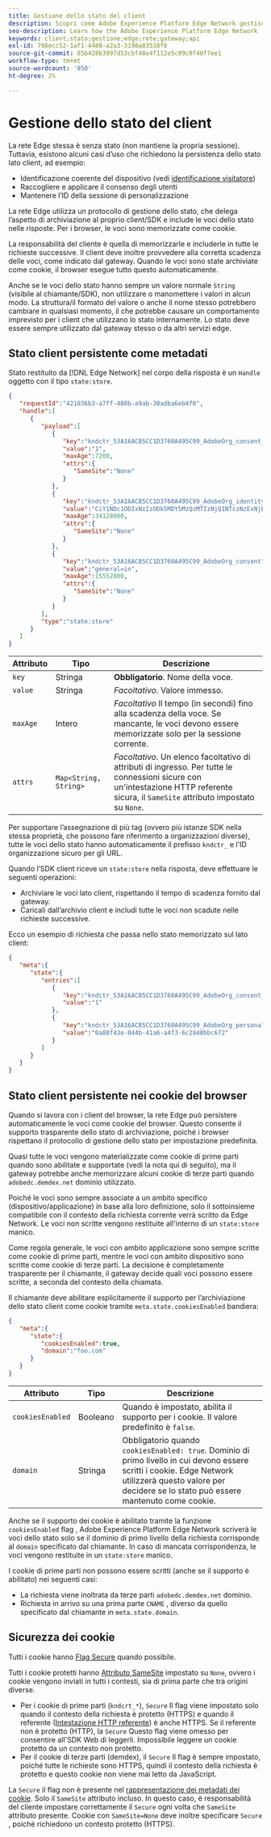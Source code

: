 ```yaml
---
title: Gestione dello stato del client
description: Scopri come Adobe Experience Platform Edge Network gestisce lo stato del client
seo-description: Learn how the Adobe Experience Platform Edge Network  manages client state
keywords: client;stato;gestione;edge;rete;gateway;api
exl-id: 798ecc52-1af1-4480-a2a3-3198a83538f8
source-git-commit: 85b428b3997d53cbf48e4f112e5c09c0f40f7ee1
workflow-type: tm+mt
source-wordcount: '850'
ht-degree: 2%

---
```


# Gestione dello stato del client

La rete Edge stessa è senza stato (non mantiene la propria sessione). Tuttavia, esistono alcuni casi d’uso che richiedono la persistenza dello stato lato client, ad esempio:

* Identificazione coerente del dispositivo (vedi [identificazione visitatore](visitor-identification.md))
* Raccogliere e applicare il consenso degli utenti
* Mantenere l’ID della sessione di personalizzazione

La rete Edge utilizza un protocollo di gestione dello stato, che delega l’aspetto di archiviazione al proprio client/SDK e include le voci dello stato nelle risposte. Per i browser, le voci sono memorizzate come cookie.

La responsabilità del cliente è quella di memorizzarle e includerle in tutte le richieste successive. Il client deve inoltre provvedere alla corretta scadenza delle voci, come indicato dal gateway. Quando le voci sono state archiviate come cookie, il browser esegue tutto questo automaticamente.

Anche se le voci dello stato hanno sempre un valore normale `String` (visibile al chiamante/SDK), non utilizzare o manomettere i valori in alcun modo. La struttura/il formato del valore o anche il nome stesso potrebbero cambiare in qualsiasi momento, il che potrebbe causare un comportamento imprevisto per i client che utilizzano lo stato internamente. Lo stato deve essere sempre utilizzato dal gateway stesso o da altri servizi edge.

## Stato client persistente come metadati

Stato restituito da [!DNL Edge Network] nel corpo della risposta è un `Handle` oggetto con il tipo `state:store`.

```json
{
   "requestId":"421036b3-a7ff-480b-a9ab-30adba6eb4f0",
   "handle":[
      {
         "payload":[
            {
               "key":"kndctr_53A16ACB5CC1D3760A495C99_AdobeOrg_consent_check",
               "value":"1",
               "maxAge":7200,
               "attrs":{
                  "SameSite":"None"
               }
            },
            {
               "key":"kndctr_53A16ACB5CC1D3760A495C99_AdobeOrg_identity",
               "value":"CiY1NDc1ODIxNzIzODk5MDY5MzQzMTIzNjQ1NTczNzExNjE4OTA1MFINCLGOvszNLhABGAEgBKABsY6-zM0uqAGHz-z2y82cul3wAbGOvszNLg==",
               "maxAge":34128000,
               "attrs":{
                  "SameSite":"None"
               }
            },
            {
               "key":"kndctr_53A16ACB5CC1D3760A495C99_AdobeOrg_consent",
               "value":"general=in",
               "maxAge":15552000,
               "attrs":{
                  "SameSite":"None"
               }
            }
         ],
         "type":"state:store"
      }
   ]
}
```

| Attributo | Tipo | Descrizione |
| --- | --- | --- |
| `key` | Stringa | **Obbligatorio**. Nome della voce. |
| `value` | Stringa | *Facoltativo*. Valore immesso. |
| `maxAge` | Intero | *Facoltativo* Il tempo (in secondi) fino alla scadenza della voce. Se mancante, le voci devono essere memorizzate solo per la sessione corrente. |
| `attrs` | `Map<String, String>` | *Facoltativo*. Un elenco facoltativo di attributi di ingresso. Per tutte le connessioni sicure con un&#39;intestazione HTTP referente sicura, il `SameSite` attributo impostato su `None`. |


Per supportare l’assegnazione di più tag (ovvero più istanze SDK nella stessa proprietà, che possono fare riferimento a organizzazioni diverse), tutte le voci dello stato hanno automaticamente il prefisso `kndctr_` e l&#39;ID organizzazione sicuro per gli URL.

Quando l’SDK client riceve un `state:store` nella risposta, deve effettuare le seguenti operazioni:

* Archiviare le voci lato client, rispettando il tempo di scadenza fornito dal gateway.
* Caricali dall’archivio client e includi tutte le voci non scadute nelle richieste successive.

Ecco un esempio di richiesta che passa nello stato memorizzato sul lato client:

```json
{
   "meta":{
      "state":{
         "entries":[
            {
               "key":"kndctr_53A16ACB5CC1D3760A495C99_AdobeOrg_consent_check",
               "value":"1"
            },
            {
               "key":"kndctr_53A16ACB5CC1D3760A495C99_AdobeOrg_personalization_sessionId",
               "value":"0a88f43e-044b-41a6-a4f3-6c2848bbc672"
            }
         ]
      }
   }
}
```

## Stato client persistente nei cookie del browser

Quando si lavora con i client del browser, la rete Edge può persistere automaticamente le voci come cookie del browser. Questo consente il supporto trasparente dello stato di archiviazione, poiché i browser rispettano il protocollo di gestione dello stato per impostazione predefinita.

Quasi tutte le voci vengono materializzate come cookie di prime parti quando sono abilitate e supportate (vedi la nota qui di seguito), ma il gateway potrebbe anche memorizzare alcuni cookie di terze parti quando `adobedc.demdex.net` dominio utilizzato.

Poiché le voci sono sempre associate a un ambito specifico (dispositivo/applicazione) in base alla loro definizione, solo il sottoinsieme compatibile con il contesto della richiesta corrente verrà scritto da Edge Network. Le voci non scritte vengono restituite all&#39;interno di un `state:store` manico.

Come regola generale, le voci con ambito applicazione sono sempre scritte come cookie di prime parti, mentre le voci con ambito dispositivo sono scritte come cookie di terze parti. La decisione è completamente trasparente per il chiamante, il gateway decide quali voci possono essere scritte, a seconda del contesto della chiamata.

Il chiamante deve abilitare esplicitamente il supporto per l’archiviazione dello stato client come cookie tramite `meta.state.cookiesEnabled` bandiera:

```json
{
   "meta":{
      "state":{
         "cookiesEnabled":true,
         "domain":"foo.com"
      }
   }
}
```

| Attributo | Tipo | Descrizione |
| --- | --- | --- |
| `cookiesEnabled` | Booleano | Quando è impostato, abilita il supporto per i cookie. Il valore predefinito è `false`. |
| `domain` | Stringa | Obbligatorio quando `cookiesEnabled: true`. Dominio di primo livello in cui devono essere scritti i cookie. Edge Network utilizzerà questo valore per decidere se lo stato può essere mantenuto come cookie. |

Anche se il supporto dei cookie è abilitato tramite la funzione `cookiesEnabled` flag , Adobe Experience Platform Edge Network scriverà le voci dello stato solo se il dominio di primo livello della richiesta corrisponde al `domain` specificato dal chiamante. In caso di mancata corrispondenza, le voci vengono restituite in un `state:store` manico.

I cookie di prime parti non possono essere scritti (anche se il supporto è abilitato) nei seguenti casi:

* La richiesta viene inoltrata da terze parti `adobedc.demdex.net` dominio.
* Richiesta in arrivo su una prima parte `CNAME` , diverso da quello specificato dal chiamante in `meta.state.domain`.

## Sicurezza dei cookie

Tutti i cookie hanno [Flag Secure](https://developer.mozilla.org/en-US/docs/Web/HTTP/Cookies#restrict_access_to_cookies) quando possibile.

Tutti i cookie protetti hanno [Attributo SameSite](https://developer.mozilla.org/en-US/docs/Web/HTTP/Headers/Set-Cookie/SameSite) impostato su `None`, ovvero i cookie vengono inviati in tutti i contesti, sia di prima parte che tra origini diverse.

* Per i cookie di prime parti (`kndcrt_*`), `Secure` Il flag viene impostato solo quando il contesto della richiesta è protetto (HTTPS) e quando il referente ([Intestazione HTTP referente](https://developer.mozilla.org/en-US/docs/Web/HTTP/Headers/Referer)) è anche HTTPS. Se il referente non è protetto (HTTP), la `Secure` Questo flag viene omesso per consentire all&#39;SDK Web di leggerli. Impossibile leggere un cookie protetto da un contesto non protetto.
* Per il cookie di terze parti (demdex), il `Secure` Il flag è sempre impostato, poiché tutte le richieste sono HTTPS, quindi il contesto della richiesta è protetto e questo cookie non viene mai letto da JavaScript.

La `Secure` il flag non è presente nel [rappresentazione dei metadati dei cookie](#state-as-metadata). Solo il `SameSite` attributo incluso. In questo caso, è responsabilità del cliente impostare correttamente il `Secure` ogni volta che `SameSite` attributo presente. Cookie con `SameSite=None` deve inoltre specificare `Secure` , poiché richiedono un contesto protetto (HTTPS).
